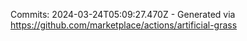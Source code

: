 Commits: 2024-03-24T05:09:27.470Z - Generated via https://github.com/marketplace/actions/artificial-grass
<br>
